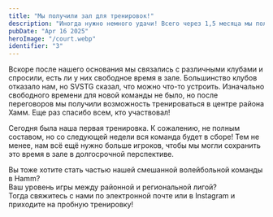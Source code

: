 ```yaml
---
title: "Мы получили зал для тренировок!"
description: "Иногда нужно немного удачи! Всего через 1,5 месяца мы получили время в зале."
pubDate: "Apr 16 2025"
heroImage: "/court.webp"
identifier: "3"
---
```


Вскоре после нашего основания мы связались с различными 
клубами и спросили, есть ли у них свободное время в зале. 
Большинство клубов отказало нам, но SVSTG сказал, что 
можно что-то устроить. Изначально свободного времени для 
новой команды не было, но после переговоров мы получили 
возможность тренироваться в центре района Хамм. 
Еще раз спасибо всем, кто участвовал!

Сегодня была наша первая тренировка. К сожалению, не полным составом, но со следующей недели вся команда будет в сборе! Тем не менее, нам всё ещё нужно больше игроков, чтобы мы 
могли сохранить это время в зале в долгосрочной перспективе.

Вы тоже хотите стать частью нашей смешанной волейбольной команды в Hamm?  
Ваш уровень игры между районной и региональной лигой?  
Тогда свяжитесь с нами по электронной почте или в Instagram и приходите на пробную тренировку!
